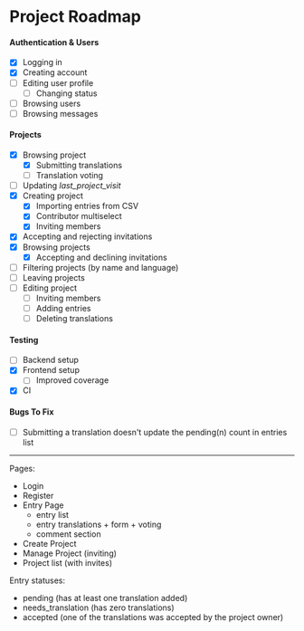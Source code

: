 # Project Roadmap

#### Authentication & Users

- [x] Logging in
- [x] Creating account
- [ ] Editing user profile
  - [ ] Changing status
- [ ] Browsing users
- [ ] Browsing messages

#### Projects

- [x] Browsing project
  - [x] Submitting translations
  - [ ] Translation voting
- [ ] Updating _last_project_visit_
- [x] Creating project
  - [x] Importing entries from CSV
  - [x] Contributor multiselect
  - [x] Inviting members
- [x] Accepting and rejecting invitations
- [x] Browsing projects
  - [x] Accepting and declining invitations
- [ ] Filtering projects (by name and language)
- [ ] Leaving projects
- [ ] Editing project
  - [ ] Inviting members
  - [ ] Adding entries
  - [ ] Deleting translations

#### Testing

- [ ] Backend setup
- [x] Frontend setup
  - [ ] Improved coverage
- [x] CI

#### Bugs To Fix

- [ ] Submitting a translation doesn't update the pending(n) count in entries list

---

Pages:

- Login
- Register
- Entry Page
  - entry list
  - entry translations + form + voting
  - comment section
- Create Project
- Manage Project (inviting)
- Project list (with invites)

Entry statuses:

- pending (has at least one translation added)
- needs_translation (has zero translations)
- accepted (one of the translations was accepted by the project owner)
